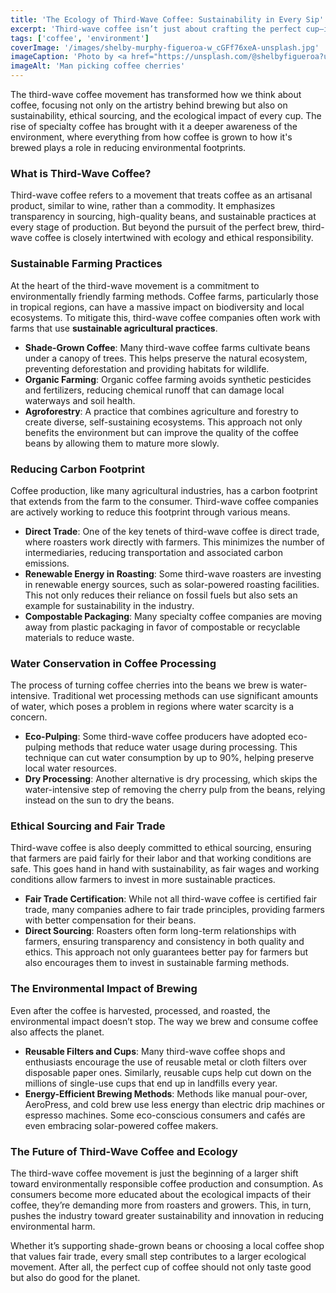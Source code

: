 ```yaml
---
title: 'The Ecology of Third-Wave Coffee: Sustainability in Every Sip'
excerpt: 'Third-wave coffee isn’t just about crafting the perfect cup—it’s also about sustainability, ethics, and environmental impact. From farm to cup, the third-wave coffee movement emphasizes ecological responsibility, supporting farmers, and reducing environmental footprints.'
tags: ['coffee', 'environment']
coverImage: '/images/shelby-murphy-figueroa-w_cGFf76xeA-unsplash.jpg'
imageCaption: 'Photo by <a href="https://unsplash.com/@shelbyfigueroa?utm_content=creditCopyText&utm_medium=referral&utm_source=unsplash">Shelby Murphy Figueroa</a> on <a href="https://unsplash.com/photos/a-man-picking-coffee-beans-from-a-tree-w_cGFf76xeA?utm_content=creditCopyText&utm_medium=referral&utm_source=unsplash">Unsplash</a>'
imageAlt: 'Man picking coffee cherries'
---
```


The third-wave coffee movement has transformed how we think about coffee, focusing not only on the artistry behind brewing but also on sustainability, ethical sourcing, and the ecological impact of every cup. The rise of specialty coffee has brought with it a deeper awareness of the environment, where everything from how coffee is grown to how it's brewed plays a role in reducing environmental footprints.

### What is Third-Wave Coffee?

Third-wave coffee refers to a movement that treats coffee as an artisanal product, similar to wine, rather than a commodity. It emphasizes transparency in sourcing, high-quality beans, and sustainable practices at every stage of production. But beyond the pursuit of the perfect brew, third-wave coffee is closely intertwined with ecology and ethical responsibility.

### Sustainable Farming Practices

At the heart of the third-wave movement is a commitment to environmentally friendly farming methods. Coffee farms, particularly those in tropical regions, can have a massive impact on biodiversity and local ecosystems. To mitigate this, third-wave coffee companies often work with farms that use **sustainable agricultural practices**.

- **Shade-Grown Coffee**: Many third-wave coffee farms cultivate beans under a canopy of trees. This helps preserve the natural ecosystem, preventing deforestation and providing habitats for wildlife.
- **Organic Farming**: Organic coffee farming avoids synthetic pesticides and fertilizers, reducing chemical runoff that can damage local waterways and soil health.
- **Agroforestry**: A practice that combines agriculture and forestry to create diverse, self-sustaining ecosystems. This approach not only benefits the environment but can improve the quality of the coffee beans by allowing them to mature more slowly.

### Reducing Carbon Footprint

Coffee production, like many agricultural industries, has a carbon footprint that extends from the farm to the consumer. Third-wave coffee companies are actively working to reduce this footprint through various means.

- **Direct Trade**: One of the key tenets of third-wave coffee is direct trade, where roasters work directly with farmers. This minimizes the number of intermediaries, reducing transportation and associated carbon emissions.
- **Renewable Energy in Roasting**: Some third-wave roasters are investing in renewable energy sources, such as solar-powered roasting facilities. This not only reduces their reliance on fossil fuels but also sets an example for sustainability in the industry.
- **Compostable Packaging**: Many specialty coffee companies are moving away from plastic packaging in favor of compostable or recyclable materials to reduce waste.

### Water Conservation in Coffee Processing

The process of turning coffee cherries into the beans we brew is water-intensive. Traditional wet processing methods can use significant amounts of water, which poses a problem in regions where water scarcity is a concern.

- **Eco-Pulping**: Some third-wave coffee producers have adopted eco-pulping methods that reduce water usage during processing. This technique can cut water consumption by up to 90%, helping preserve local water resources.
- **Dry Processing**: Another alternative is dry processing, which skips the water-intensive step of removing the cherry pulp from the beans, relying instead on the sun to dry the beans.

### Ethical Sourcing and Fair Trade

Third-wave coffee is also deeply committed to ethical sourcing, ensuring that farmers are paid fairly for their labor and that working conditions are safe. This goes hand in hand with sustainability, as fair wages and working conditions allow farmers to invest in more sustainable practices.

- **Fair Trade Certification**: While not all third-wave coffee is certified fair trade, many companies adhere to fair trade principles, providing farmers with better compensation for their beans.
- **Direct Sourcing**: Roasters often form long-term relationships with farmers, ensuring transparency and consistency in both quality and ethics. This approach not only guarantees better pay for farmers but also encourages them to invest in sustainable farming methods.

### The Environmental Impact of Brewing

Even after the coffee is harvested, processed, and roasted, the environmental impact doesn’t stop. The way we brew and consume coffee also affects the planet.

- **Reusable Filters and Cups**: Many third-wave coffee shops and enthusiasts encourage the use of reusable metal or cloth filters over disposable paper ones. Similarly, reusable cups help cut down on the millions of single-use cups that end up in landfills every year.
- **Energy-Efficient Brewing Methods**: Methods like manual pour-over, AeroPress, and cold brew use less energy than electric drip machines or espresso machines. Some eco-conscious consumers and cafés are even embracing solar-powered coffee makers.

### The Future of Third-Wave Coffee and Ecology

The third-wave coffee movement is just the beginning of a larger shift toward environmentally responsible coffee production and consumption. As consumers become more educated about the ecological impacts of their coffee, they’re demanding more from roasters and growers. This, in turn, pushes the industry toward greater sustainability and innovation in reducing environmental harm.

Whether it’s supporting shade-grown beans or choosing a local coffee shop that values fair trade, every small step contributes to a larger ecological movement. After all, the perfect cup of coffee should not only taste good but also do good for the planet.
